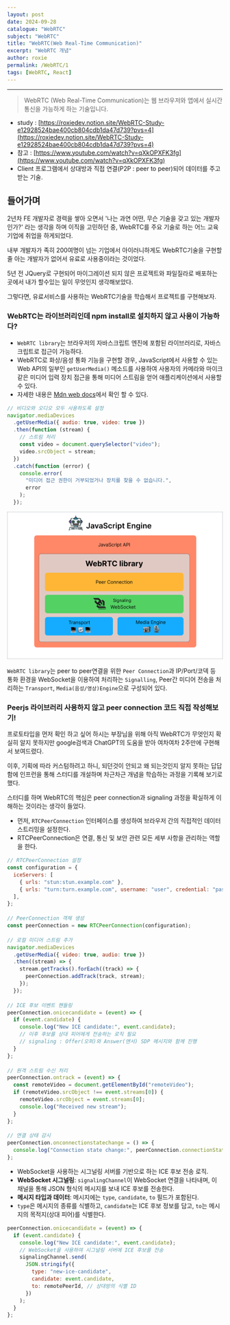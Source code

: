 ```yaml
---
layout: post
date: 2024-09-28
catalogue: "WebRTC"
subject: "WebRTC"
title: "WebRTC(Web Real-Time Communication)"
excerpt: "WebRTC 개념"
author: roxie
permalink: /WebRTC/1
tags: [WebRTC, React]
---
```


---

> WebRTC (Web Real-Time Communication)는 웹 브라우저와 앱에서 실시간 통신을 가능하게 하는 기술입니다.

- study : [https://roxiedev.notion.site/WebRTC-Study-e12928524bae400cb804cdb1da47d739?pvs=4](https://roxiedev.notion.site/WebRTC-Study-e12928524bae400cb804cdb1da47d739?pvs=4)
- 참고 : [https://www.youtube.com/watch?v=qXkOPXFK3fg](https://www.youtube.com/watch?v=qXkOPXFK3fg)
- Client 프로그램에서 상대방과 직접 연결(P2P : peer to peer)되어 데이터를 주고받는 기술.

## 들어가며

2년차 FE 개발자로 경력을 쌓아 오면서 '나는 과연 어떤, 무슨 기술을 갖고 있는 개발자인가?' 라는 생각을 하며 이직을 고민하던 중, WebRTC를 주요 기술로 하는 어느 교육기업에 취업을 하게되었다.

내부 개발자가 족히 200여명이 넘는 기업에서 아이러니하게도 WebRTC기술을 구현할 줄 아는 개발자가 없어서 유료로 사용중이라는 것이었다.

5년 전 JQuery로 구현되어 마이그레이션 되지 않은 프로젝트와 파일질라로 배포하는 곳에서 내가 할수있는 일이 무엇인지 생각해보았다.

그렇다면, 유료서비스를 사용하는 WebRTC기술을 학습해서 프로젝트를 구현해보자.

### &#x20;WebRTC는 라이브러리인데 npm install로 설치하지 않고 사용이 가능하다?

- `WebRTC library`는 브라우저의 자바스크립트 엔진에 포함된 라이브러리로, 자바스크립트로 접근이 가능하다.
- WebRTC로 화상/음성 통화 기능을 구현할 경우, JavaScript에서 사용할 수 있는 Web API의 일부인 `getUserMedia()` 메소드를 사용하여 사용자의 카메라와 마이크 같은 미디어 입력 장치 접근을 통해 미디어 스트림을 얻어 애플리케이션에서 사용할 수 있다.
- 자세한 내용은 [Mdn web docs](https://developer.mozilla.org/en-US/docs/Web/API/MediaDevices/getUserMedia)에서 확인 할 수 있다.

```javascript
// 비디오와 오디오 모두 사용하도록 설정
navigator.mediaDevices
  .getUserMedia({ audio: true, video: true })
  .then(function (stream) {
    // 스트림 처리
    const video = document.querySelector("video");
    video.srcObject = stream;
  })
  .catch(function (error) {
    console.error(
      "미디어 접근 권한이 거부되었거나 장치를 찾을 수 없습니다.",
      error
    );
  });
```

 <img src="/assets/img/content/WebRTC/001/001.png" alt="">

`WebRTC library`는 peer to peer연결을 위한 `Peer Connection`과 IP/Port/코덱 등 통화 환경을 WebSocket을 이용하여 처리하는 `Signalling`, Peer간 미디어 전송을 처리하는 `Transport`, `Media(음성/영상)Engine`으로 구성되어 있다.

### Peerjs 라이브러리 사용하지 않고 peer connection 코드 직접 작성해보기!

프로토타입을 먼저 확인 하고 싶어 하시는 부장님을 위해 아직 WebRTC가 무엇인지 확실히 알지 못하지만 google검색과 ChatGPT의 도움을 받아 여차여차 2주만에 구현해서 보여드렸다.

이후, 기획에 따라 커스텀하려고 하니, 되던것이 안되고 왜 되는것인지 알지 못하는 답답함에 인프런을 통해 스터디를 개설하며 차근차근 개념을 학습하는 과정을 기록해 보기로 했다.

스터디를 하며 WebRTC의 핵심은 peer connection과 signaling 과정을 확실하게 이해하는 것이라는 생각이 들었다.

- 먼저, `RTCPeerConnection` 인터페이스를 생성하여 브라우저 간의 직접적인 데이터 스트리밍을 설정한다.
- &#x20;RTCPeerConnection은 연결, 통신 및 보안 관련 모든 세부 사항을 관리하는 역할을 한다.
<!-- <div class="file-name">protos/person.proto</div> -->

```javascript
// RTCPeerConnection 설정
const configuration = {
  iceServers: [
    { urls: "stun:stun.example.com" },
    { urls: "turn:turn.example.com", username: "user", credential: "pass" },
  ],
};

// PeerConnection 객체 생성
const peerConnection = new RTCPeerConnection(configuration);

// 로컬 미디어 스트림 추가
navigator.mediaDevices
  .getUserMedia({ video: true, audio: true })
  .then((stream) => {
    stream.getTracks().forEach((track) => {
      peerConnection.addTrack(track, stream);
    });
  });

// ICE 후보 이벤트 핸들링
peerConnection.onicecandidate = (event) => {
  if (event.candidate) {
    console.log("New ICE candidate:", event.candidate);
    // 이후 후보를 상대 피어에게 전송하는 로직 필요
    // signaling : Offer(오퍼)와 Answer(앤서) SDP 메시지와 함께 진행
  }
};

// 원격 스트림 수신 처리
peerConnection.ontrack = (event) => {
  const remoteVideo = document.getElementById("remoteVideo");
  if (remoteVideo.srcObject !== event.streams[0]) {
    remoteVideo.srcObject = event.streams[0];
    console.log("Received new stream");
  }
};

// 연결 상태 감시
peerConnection.onconnectionstatechange = () => {
  console.log("Connection state change:", peerConnection.connectionState);
};
```

- WebSocket을 사용하는 시그널링 서버를 기반으로 하는 ICE 후보 전송 로직.
- **WebSocket 시그널링**: `signalingChannel`이 WebSocket 연결을 나타내며, 이 채널을 통해 JSON 형식의 메시지를 보내 ICE 후보를 전송한다.
- **메시지 타입과 데이터**: 메시지에는 `type`, `candidate`, `to` 필드가 포함된다.&#x20;
- `type`은 메시지의 종류를 식별하고, `candidate`는 ICE 후보 정보를 담고, `to`는 메시지의 목적지(상대 피어)를 식별한다.

```javascript
peerConnection.onicecandidate = (event) => {
  if (event.candidate) {
    console.log("New ICE candidate:", event.candidate);
    // WebSocket을 사용하여 시그널링 서버에 ICE 후보를 전송
    signalingChannel.send(
      JSON.stringify({
        type: "new-ice-candidate",
        candidate: event.candidate,
        to: remotePeerId, // 상대방의 식별 ID
      })
    );
  }
};
```
